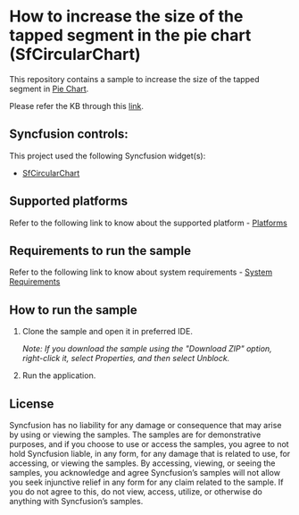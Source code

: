# How to increase the size of the tapped segment in the pie chart (SfCircularChart) 

This repository contains a sample to increase the size of the tapped segment in [Pie Chart](https://help.syncfusion.com/flutter/circular-charts/getting-started).

Please refer the KB through this [link](https://www.syncfusion.com/kb/13056/how-to-increase-the-size-of-the-tapped-segment-in-the-pie-chart-sfcircularchart).

## Syncfusion controls:

This project used the following Syncfusion widget(s):
* [SfCircularChart](https://www.syncfusion.com/flutter-widgets/flutter-charts)

## Supported platforms

Refer to the following link to know about the supported platform - [Platforms](https://help.syncfusion.com/flutter/system-requirements#supported-platforms)

## Requirements to run the sample

Refer to the following link to know about system requirements - [System Requirements](https://help.syncfusion.com/flutter/system-requirements)

## How to run the sample

1. Clone the sample and open it in preferred IDE.

   *Note: If you download the sample using the "Download ZIP" option, right-click it, select Properties, and then select Unblock.*

2. Run the application.

## License

Syncfusion has no liability for any damage or consequence that may arise by using or viewing the samples. The samples are for demonstrative purposes, and if you choose to use or access the samples, you agree to not hold Syncfusion liable, in any form, for any damage that is related to use, for accessing, or viewing the samples. By accessing, viewing, or seeing the samples, you acknowledge and agree Syncfusion’s samples will not allow you seek injunctive relief in any form for any claim related to the sample. If you do not agree to this, do not view, access, utilize, or otherwise do anything with Syncfusion’s samples.



